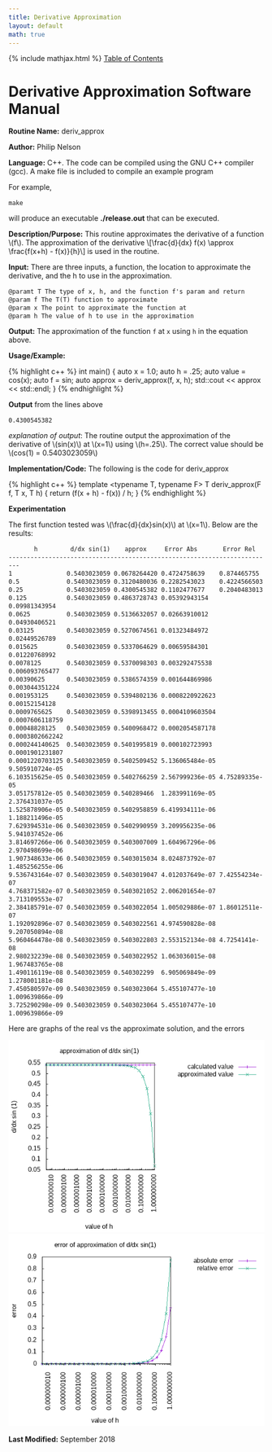 ```yaml
---
title: Derivative Approximation
layout: default
math: true
---
```

{% include mathjax.html %}
<a href="https://philipnelson5.github.io/math4610/SoftwareManual"> Table of Contents </a>
# Derivative Approximation Software Manual

**Routine Name:** deriv_approx

**Author:** Philip Nelson

**Language:** C++. The code can be compiled using the GNU C++ compiler (gcc). A make file is included to compile an example program

For example,

```
make
```

will produce an executable **./release.out** that can be executed.

**Description/Purpose:** This routine approximates the derivative of a function \\(f\\). The approximation of the derivative \\[\frac{d}{dx} f(x) \approx \frac{f(x+h) - f(x)}{h}\\] is used in the routine.

**Input:** There are three inputs, a function, the location to approximate the derivative, and the h to use in the approximation.

```
@paramt T The type of x, h, and the function f's param and return
@param f The T(T) function to approximate
@param x The point to approximate the function at
@param h The value of h to use in the approximation
```

**Output:** The approximation of the function `f` at `x` using `h` in the equation above.

**Usage/Example:**

{% highlight c++ %}
int main()
{
  auto x = 1.0;
  auto h = .25;
  auto value = cos(x);
  auto f = sin;
  auto approx = deriv_approx(f, x, h);
  std::cout << approx << std::endl;
}
{% endhighlight %}

**Output** from the lines above
```
0.4300545382
```

_explanation of output_:
The routine output the approximation of the derivative of \\(sin(x)\\) at \\(x=1\\) using \\(h=.25\\). The correct value should be \\(cos(1) = 0.5403023059\\)

**Implementation/Code:** The following is the code for deriv_approx

{% highlight c++ %}
template <typename T, typename F>
T deriv_approx(F f, T x, T h)
{
  return (f(x + h) - f(x)) / h;
}
{% endhighlight %}

**Experimentation**

The first function tested was \\(\frac{d}{dx}sin(x)\\) at \\(x=1\\). Below are the results:

```
       h         d/dx sin(1)    approx     Error Abs       Error Rel
-------------------------------------------------------------------------
1               0.5403023059 0.0678264420 0.4724758639    0.874465755
0.5             0.5403023059 0.3120480036 0.2282543023    0.4224566503
0.25            0.5403023059 0.4300545382 0.1102477677    0.2040483013
0.125           0.5403023059 0.4863728743 0.05392943154   0.09981343954
0.0625          0.5403023059 0.5136632057 0.02663910012   0.04930406521
0.03125         0.5403023059 0.5270674561 0.01323484972   0.02449526789
0.015625        0.5403023059 0.5337064629 0.00659584301   0.01220768992
0.0078125       0.5403023059 0.5370098303 0.003292475538  0.006093765477
0.00390625      0.5403023059 0.5386574359 0.001644869986  0.003044351224
0.001953125     0.5403023059 0.5394802136 0.0008220922623 0.00152154128
0.0009765625    0.5403023059 0.5398913455 0.0004109603504 0.0007606118759
0.00048828125   0.5403023059 0.5400968472 0.0002054587178 0.0003802662242
0.000244140625  0.5403023059 0.5401995819 0.000102723993  0.0001901231807
0.0001220703125 0.5403023059 0.5402509452 5.136065484e-05 9.505910724e-05
6.103515625e-05 0.5403023059 0.5402766259 2.567999236e-05 4.75289335e-05
3.051757812e-05 0.5403023059 0.540289466  1.283991169e-05 2.376431037e-05
1.525878906e-05 0.5403023059 0.5402958859 6.419934111e-06 1.188211496e-05
7.629394531e-06 0.5403023059 0.5402990959 3.209956235e-06 5.941037452e-06
3.814697266e-06 0.5403023059 0.5403007009 1.604967296e-06 2.970498699e-06
1.907348633e-06 0.5403023059 0.5403015034 8.024873792e-07 1.485256255e-06
9.536743164e-07 0.5403023059 0.5403019047 4.012037649e-07 7.42554234e-07
4.768371582e-07 0.5403023059 0.5403021052 2.006201654e-07 3.713109553e-07
2.384185791e-07 0.5403023059 0.5403022054 1.005029886e-07 1.86012511e-07
1.192092896e-07 0.5403023059 0.5403022561 4.974590828e-08 9.207050894e-08
5.960464478e-08 0.5403023059 0.5403022803 2.553152134e-08 4.7254141e-08
2.980232239e-08 0.5403023059 0.5403022952 1.063036015e-08 1.967483765e-08
1.490116119e-08 0.5403023059 0.540302299  6.905069849e-09 1.278001181e-08
7.450580597e-09 0.5403023059 0.5403023064 5.455107477e-10 1.009639866e-09
3.725290298e-09 0.5403023059 0.5403023064 5.455107477e-10 1.009639866e-09
```

Here are graphs of the real vs the approximate solution, and the errors

![](./images/sinApprox.png)
![](./images/sinError.png)

**Last Modified:** September 2018

